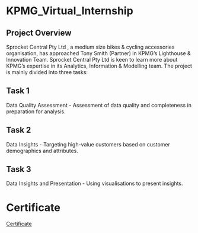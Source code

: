 # KPMG_Virtual_Internship

## Project Overview
Sprocket Central Pty Ltd , a medium size bikes & cycling accessories organisation, has approached Tony Smith (Partner) in KPMG’s Lighthouse & Innovation Team. Sprocket Central Pty Ltd is keen to learn more about KPMG’s expertise in its Analytics, Information & Modelling team. The project is mainly divided into three tasks:

## Task 1 
Data Quality Assessment - Assessment of data quality and completeness in preparation for analysis.

## Task 2

Data Insights - Targeting high-value customers based on customer demographics and attributes.

## Task 3
Data Insights and Presentation - Using visualisations to present insights.


# Certificate

[Certificate](https://github.com/KAMNA11/KPMG_Virtual_Internship/blob/main/Certificate.pdf)
